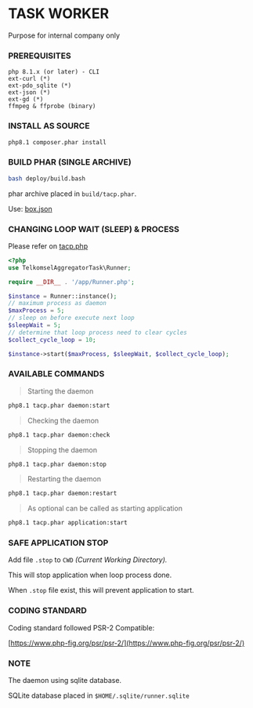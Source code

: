 # TASK WORKER

Purpose for internal company only

### PREREQUISITES

```
php 8.1.x (or later) - CLI
ext-curl (*)
ext-pdo_sqlite (*)
ext-json (*)
ext-gd (*)
ffmpeg & ffprobe (binary)
```

### INSTALL AS SOURCE

```bash
php8.1 composer.phar install
```

### BUILD PHAR (SINGLE ARCHIVE)

```bash
bash deploy/build.bash
```

phar archive placed in `build/tacp.phar`.

Use: [box.json](box.json)

### CHANGING LOOP WAIT (SLEEP) & PROCESS

Please refer on [tacp.php](tacp.php)

```php
<?php
use TelkomselAggregatorTask\Runner;

require __DIR__ . '/app/Runner.php';

$instance = Runner::instance();
// maximum process as daemon
$maxProcess = 5;
// sleep on before execute next loop
$sleepWait = 5;
// determine that loop process need to clear cycles
$collect_cycle_loop = 10;

$instance->start($maxProcess, $sleepWait, $collect_cycle_loop);

```


### AVAILABLE COMMANDS

> Starting the daemon

```bash
php8.1 tacp.phar daemon:start
```

> Checking the daemon

```bash
php8.1 tacp.phar daemon:check
```

> Stopping the daemon

```bash
php8.1 tacp.phar daemon:stop
```


> Restarting the daemon

```bash
php8.1 tacp.phar daemon:restart
```

> As optional can be called as starting application 

```bash
php8.1 tacp.phar application:start
```

### SAFE APPLICATION STOP

Add file `.stop` to `CWD` _(Current Working Directory)._

This will stop application when loop process done.

When `.stop` file exist, this will prevent application to start.  

### CODING STANDARD

Coding standard followed PSR-2 Compatible:

[https://www.php-fig.org/psr/psr-2/](https://www.php-fig.org/psr/psr-2/)


### NOTE

The daemon using sqlite database.

SQLite database placed in `$HOME/.sqlite/runner.sqlite`
